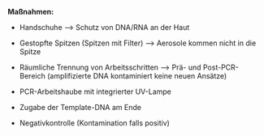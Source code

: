 **Maßnahmen:**
- Handschuhe --> Schutz von DNA/RNA an der Haut
- Gestopfte Spitzen (Spitzen mit Filter) --> Aerosole kommen nicht in die Spitze
- Räumliche Trennung von Arbeitsschritten
--> Prä- und Post-PCR-Bereich (amplifizierte DNA kontaminiert keine neuen Ansätze)

- PCR-Arbeitshaube mit integrierter UV-Lampe 
- Zugabe der Template-DNA am Ende 
- Negativkontrolle (Kontamination falls positiv)